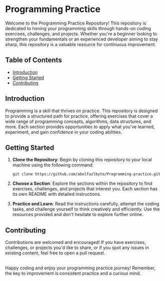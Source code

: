 # Programming Practice

Welcome to the Programming Practice Repository! This repository is dedicated to honing your programming skills through hands-on coding exercises, challenges, and projects. Whether you're a beginner looking to strengthen your fundamentals or an experienced developer aiming to stay sharp, this repository is a valuable resource for continuous improvement.

## Table of Contents

- [Introduction](#introduction)
- [Getting Started](#getting-started)
- [Contributing](#contributing)

## Introduction

Programming is a skill that thrives on practice. This repository is designed to provide a structured path for practice, offering exercises that cover a wide range of programming concepts, algorithms, data structures, and more. Each section provides opportunities to apply what you've learned, experiment, and gain confidence in your coding abilities.

## Getting Started

1. **Clone the Repository**: Begin by cloning this repository to your local machine using the following command:
   ```
   git clone https://github.com/abolfazlbyte/Programming-practice.git
   ```

2. **Choose a Section**: Explore the sections within the repository to find exercises, challenges, and projects that interest you. Each section has its own README with detailed instructions.

3. **Practice and Learn**: Read the instructions carefully, attempt the coding tasks, and challenge yourself to think creatively and efficiently. Use the resources provided and don't hesitate to explore further online.

## Contributing

Contributions are welcomed and encouraged! If you have exercises, challenges, or projects you'd like to share, or if you spot any issues in existing content, feel free to open a pull request.

</br >
Happy coding and enjoy your programming practice journey! Remember, the key to improvement is consistent practice and a curious mind.